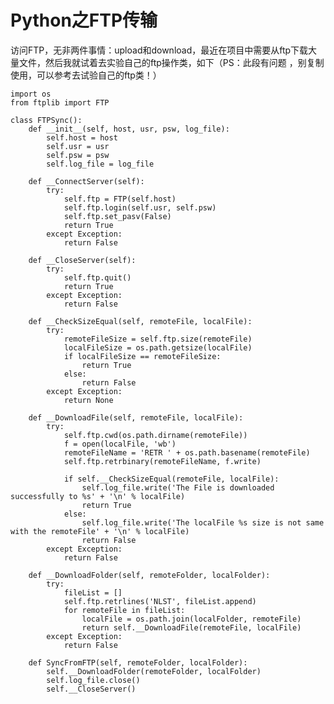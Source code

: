 # Python之FTP传输

访问FTP，无非两件事情：upload和download，最近在项目中需要从ftp下载大量文件，然后我就试着去实验自己的ftp操作类，如下（PS：此段有问题
，别复制使用，可以参考去试验自己的ftp类！）  

    
    
    import os
    from ftplib import FTP
     
    class FTPSync():
        def __init__(self, host, usr, psw, log_file):
            self.host = host
            self.usr = usr
            self.psw = psw
            self.log_file = log_file
         
        def __ConnectServer(self):
            try:
                self.ftp = FTP(self.host)
                self.ftp.login(self.usr, self.psw)
                self.ftp.set_pasv(False)
                return True
            except Exception:
                return False
         
        def __CloseServer(self):
            try:
                self.ftp.quit()
                return True
            except Exception:
                return False
         
        def __CheckSizeEqual(self, remoteFile, localFile):
            try:
                remoteFileSize = self.ftp.size(remoteFile)
                localFileSize = os.path.getsize(localFile)
                if localFileSize == remoteFileSize:
                    return True
                else:
                    return False
            except Exception:
                return None
             
        def __DownloadFile(self, remoteFile, localFile):
            try:
                self.ftp.cwd(os.path.dirname(remoteFile))
                f = open(localFile, 'wb')
                remoteFileName = 'RETR ' + os.path.basename(remoteFile)
                self.ftp.retrbinary(remoteFileName, f.write)
                 
                if self.__CheckSizeEqual(remoteFile, localFile):
                    self.log_file.write('The File is downloaded successfully to %s' + '\n' % localFile)
                    return True
                else:
                    self.log_file.write('The localFile %s size is not same with the remoteFile' + '\n' % localFile)
                    return False
            except Exception:
                return False
         
        def __DownloadFolder(self, remoteFolder, localFolder):
            try:
                fileList = []
                self.ftp.retrlines('NLST', fileList.append)
                for remoteFile in fileList:
                    localFile = os.path.join(localFolder, remoteFile)
                    return self.__DownloadFile(remoteFile, localFile)
            except Exception:
                return False
         
        def SyncFromFTP(self, remoteFolder, localFolder):
            self.__DownloadFolder(remoteFolder, localFolder)
            self.log_file.close()
            self.__CloseServer()

  

